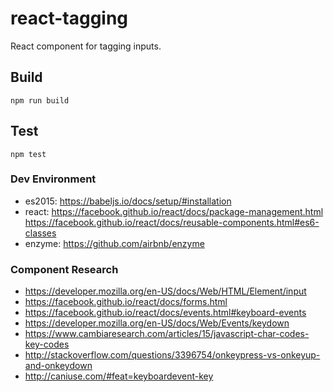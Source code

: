 # react-tagging
React component for tagging inputs.

## Build
```
npm run build
```

## Test
```
npm test
```

### Dev Environment
- es2015: https://babeljs.io/docs/setup/#installation
- react: https://facebook.github.io/react/docs/package-management.html
https://facebook.github.io/react/docs/reusable-components.html#es6-classes
- enzyme: https://github.com/airbnb/enzyme

### Component Research
- https://developer.mozilla.org/en-US/docs/Web/HTML/Element/input
- https://facebook.github.io/react/docs/forms.html
- https://facebook.github.io/react/docs/events.html#keyboard-events
- https://developer.mozilla.org/en-US/docs/Web/Events/keydown
- https://www.cambiaresearch.com/articles/15/javascript-char-codes-key-codes
- http://stackoverflow.com/questions/3396754/onkeypress-vs-onkeyup-and-onkeydown
- http://caniuse.com/#feat=keyboardevent-key
